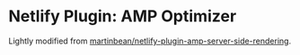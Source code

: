 # Netlify Plugin: AMP Optimizer

Lightly modified from [martinbean/netlify-plugin-amp-server-side-rendering](https://github.com/martinbean/netlify-plugin-amp-server-side-rendering).
